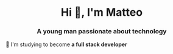 <h1 align="center">Hi 👋, I'm Matteo</h1>
<h3 align="center">A young man passionate about technology</h3>

🌱 I'm studying to become **a full stack developer**

